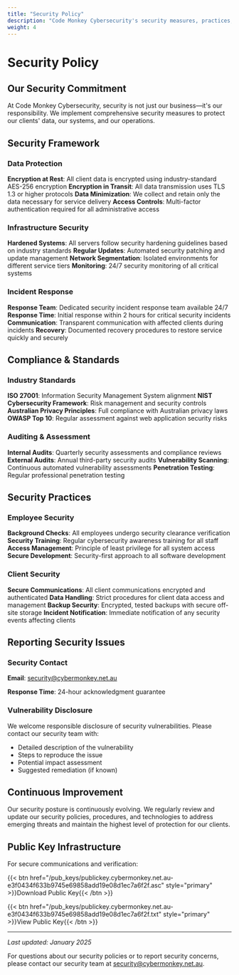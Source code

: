 ```yaml
---
title: "Security Policy"
description: "Code Monkey Cybersecurity's security measures, practices, and commitments to protecting our clients and systems."
weight: 4
---
```


# Security Policy

## Our Security Commitment

At Code Monkey Cybersecurity, security is not just our business—it's our responsibility. We implement comprehensive security measures to protect our clients' data, our systems, and our operations.

## Security Framework

### Data Protection
**Encryption at Rest**: All client data is encrypted using industry-standard AES-256 encryption
**Encryption in Transit**: All data transmission uses TLS 1.3 or higher protocols
**Data Minimization**: We collect and retain only the data necessary for service delivery
**Access Controls**: Multi-factor authentication required for all administrative access

### Infrastructure Security
**Hardened Systems**: All servers follow security hardening guidelines based on industry standards
**Regular Updates**: Automated security patching and update management
**Network Segmentation**: Isolated environments for different service tiers
**Monitoring**: 24/7 security monitoring of all critical systems

### Incident Response
**Response Team**: Dedicated security incident response team available 24/7
**Response Time**: Initial response within 2 hours for critical security incidents
**Communication**: Transparent communication with affected clients during incidents
**Recovery**: Documented recovery procedures to restore service quickly and securely

## Compliance & Standards

### Industry Standards
**ISO 27001**: Information Security Management System alignment
**NIST Cybersecurity Framework**: Risk management and security controls
**Australian Privacy Principles**: Full compliance with Australian privacy laws
**OWASP Top 10**: Regular assessment against web application security risks

### Auditing & Assessment
**Internal Audits**: Quarterly security assessments and compliance reviews
**External Audits**: Annual third-party security audits
**Vulnerability Scanning**: Continuous automated vulnerability assessments
**Penetration Testing**: Regular professional penetration testing

## Security Practices

### Employee Security
**Background Checks**: All employees undergo security clearance verification
**Security Training**: Regular cybersecurity awareness training for all staff
**Access Management**: Principle of least privilege for all system access
**Secure Development**: Security-first approach to all software development

### Client Security
**Secure Communications**: All client communications encrypted and authenticated
**Data Handling**: Strict procedures for client data access and management
**Backup Security**: Encrypted, tested backups with secure off-site storage
**Incident Notification**: Immediate notification of any security events affecting clients

## Reporting Security Issues

### Security Contact
**Email**: [security@cybermonkey.net.au](mailto:security@cybermonkey.net.au)

**Response Time**: 24-hour acknowledgment guarantee

### Vulnerability Disclosure
We welcome responsible disclosure of security vulnerabilities. Please contact our security team with:
- Detailed description of the vulnerability
- Steps to reproduce the issue
- Potential impact assessment
- Suggested remediation (if known)

## Continuous Improvement

Our security posture is continuously evolving. We regularly review and update our security policies, procedures, and technologies to address emerging threats and maintain the highest level of protection for our clients.

## Public Key Infrastructure

For secure communications and verification:

{{< btn href="/pub_keys/publickey.cybermonkey.net.au-e3f0434f633b9745e69858add19e08d1ec7a6f2f.asc" style="primary" >}}Download Public Key{{< /btn >}}

{{< btn href="/pub_keys/publickey.cybermonkey.net.au-e3f0434f633b9745e69858add19e08d1ec7a6f2f.txt" style="primary" >}}View Public Key{{< /btn >}}

---

*Last updated: January 2025*

For questions about our security policies or to report security concerns, please contact our security team at [security@cybermonkey.net.au](mailto:security@cybermonkey.net.au).